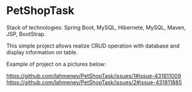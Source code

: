 # PetShopTask
Stack of technologies:
Spring Boot, MySQL, Hibernete, MySQL, Maven, JSP, BootStrap.




This simple project allows realize CRUD operation with database and display information on table. 

Example of project on a pictures below:

https://github.com/lahmenev/PetShopTask/issues/1#issue-431811009
https://github.com/lahmenev/PetShopTask/issues/2#issue-431811885

